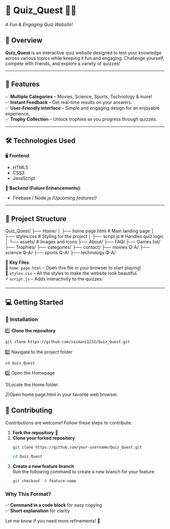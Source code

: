 # 🎉 Quiz_Quest 🧠🎯  
*A Fun & Engaging Quiz Website!*  
 

## 📌 Overview  

**Quiz_Quest** is an interactive quiz website designed to test your knowledge across various topics while keeping it fun and engaging. Challenge yourself, compete with friends, and explore a variety of quizzes!  

---

## 🚀 Features  

✅ **Multiple Categories** – Movies, Science, Sports, Technology & more!  
✅ **Instant Feedback** – Get real-time results on your answers.  
✅ **User-Friendly Interface** – Simple and engaging design for an enjoyable experience.  
✅ **Trophy Collection** – Unlock trophies as you progress through quizzes.  

---


## 🛠️ Technologies Used  

🖥 **Frontend**:  
- HTML5  
- CSS3  
- JavaScript  

📡 **Backend (Future Enhancements)**:  
- Firebase / Node.js *(Upcoming features!)*  

---

## 📂 Project Structure  
Quiz_Quest/ ├── Home/ │ ├── home page.html # Main landing page │ ├── styles.css # Styling for the project │ ├── script.js # Handles quiz logic │ └── assets/ # Images and icons ├── About/ ├── FAQ/ ├── Games list/ ├── Trophies/ ├── categories/ ├── contact/ ├── movies Q-A/ ├── science Q-A/ ├── sports Q-A/ ├── technology Q-A/


📌 **Key Files**:  
📜 `home page.html` – Open this file in your browser to start playing!  
🎨 `styles.css` – All the styles to make the website look beautiful.  
⚡ `script.js` – Adds interactivity to the quizzes.  

---

## 💻 Getting Started  

### 🔧 Installation  

1️⃣ **Clone the repository**  
```bash
git clone https://github.com/saimani1232/Quiz_Quest.git
```
2️⃣ Navigate to the project folder
```
cd Quiz_Quest
```
3️⃣ Open the Homepage

1)Locate the Home folder.

2)Open home page.html in your favorite web browser.

## 🚀 Contributing  

Contributions are welcome! Follow these steps to contribute:  

1. **Fork the repository** 🍴  
2. **Clone your forked repository**  
   ```bash
   git clone https://github.com/your-username/Quiz_Quest.git
 
   cd Quiz_Quest

3. **Create a new feature branch**  
   Run the following command to create a new branch for your feature:  
   ```bash
   git checkout -b feature-name

### Why This Format?  
✅ **Command in a code block** for easy copying  
✅ **Short explanation** for clarity  

Let me know if you need more refinements! 🚀
